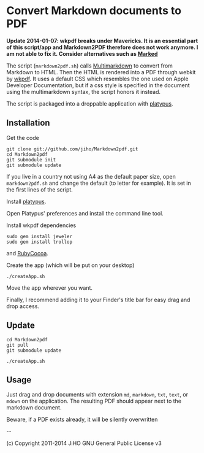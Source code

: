 
# Convert Markdown documents to PDF

**Update 2014-01-07: wkpdf breaks under Mavericks. It is an essential part of this script/app and Markdown2PDF therefore does not work anymore. I am not able to fix it. Consider alternatives such as [Marked](http://markedapp.com/ "Marked - smart tools for smart writers")**

The script (`markdown2pdf.sh`) calls [Multimarkdown](http://fletcherpenney.net/multimarkdown/ "MultiMarkdown") to convert from Markdown to HTML. Then the HTML is rendered into a PDF through webkit by [wkpdf](http://plessl.github.com/wkpdf/ "wkpdf &mdash; a command line HTML to PDF converter for Mac OS X"). It uses a default CSS which resembles the one used on Apple Developer Documentation, but if a css style is specified in the document using the multimarkdown syntax, the script honors it instead.

The script is packaged into a droppable application with [platypus](http://www.sveinbjorn.org/platypus "Platypus | Sveinbjorn Thordarson").

## Installation

Get the code

	git clone git://github.com/jiho/Markdown2pdf.git
	cd Markdown2pdf
	git submodule init
	git submodule update

If you live in a country not using A4 as the default paper size, open `markdown2pdf.sh` and change the default (to letter for example). It is set in the first lines of the script.

Install [platypus](http://www.sveinbjorn.org/platypus "Platypus | Sveinbjorn Thordarson").

Open Platypus' preferences and install the command line tool.

Install wkpdf dependencies

    sudo gem install jeweler
    sudo gem install trollop

and [RubyCocoa](http://rubycocoa.sourceforge.net/ "File: RubyCocoa - A Ruby/Objective-C Bridge").

Create the app (which will be put on your desktop)

	./createApp.sh

Move the app wherever you want.

Finally, I recommend adding it to your Finder's title bar for easy drag and drop access.

## Update

	cd Markdown2pdf
	git pull
	git submodule update

	./createApp.sh

## Usage

Just drag and drop documents with extension `md`, `markdown`, `txt`, `text`, or `mdown` on the application. The resulting PDF should appear next to the markdown document.

Beware, if a PDF exists already, it will be silently overwritten

--

(c) Copyright 2011-2014 JiHO
    GNU General Public License v3

